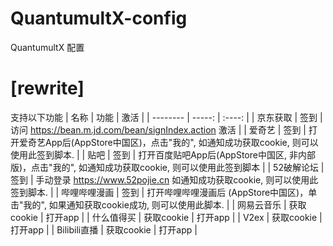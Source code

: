 # QuantumultX-config
QuantumultX 配置

# [rewrite]
支持以下功能
| 名称      | 功能   |  激活  |
| --------   | -----:  | :----:  |
| 京东获取     | 签到   |   访问 https://bean.m.jd.com/bean/signIndex.action 激活     |
| 爱奇艺   | 签到   |   打开爱奇艺App后(AppStore中国区)，点击"我的", 如通知成功获取cookie, 则可以使用此签到脚本.     |
| 贴吧     | 签到   |   打开百度贴吧App后(AppStore中国区, 非内部版)，点击"我的", 如通知成功获取cookie, 则可以使用此签到脚本     |
| 52破解论坛     | 签到   |   手动登录 https://www.52pojie.cn 如通知成功获取cookie, 则可以使用此签到脚本.     |
| 哔哩哔哩漫画    | 签到   |   打开哔哩哔哩漫画后 (AppStore中国区)，单击"我的", 如果通知获取cookie成功, 则可以使用此脚本. 
     |
| 网易云音乐     | 获取cookie   |   打开app     |
| 什么值得买     | 获取cookie   |   打开app     |
| V2ex     | 获取cookie   |   打开app     |
| Bilibili直播     | 获取cookie   |   打开app     |
